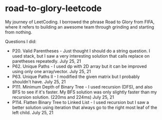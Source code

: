 # road-to-glory-leetcode
My journey of LeetCoding.
I borrowed the phrase Road to Glory from FIFA, where it refers to building an awesome team through grinding and starting from nothing. 

Questions I did:
* P20. Valid Parentheses - Just thought I should do a string question. I used stack, but I saw a very interesting solution that calls replace on paretheses repeatedly. July 25, 21
* P62. Unique Paths - I used dp with 2D array but it can be improved using only one array/vector.  July 25, 21
* P63. Unique Paths II - I modified the given matrix but I probably shouldn't have. July 25, 21
* P111. Minimum Depth of Binary Tree - I used recursion (DFS), and also BFS to see if it's faster. My BFS solution was only slightly faster than my recursion solution. (220ms and 224ms) July 25, 21
* P114. Flatten Binary Tree to Linked List - I used recursion but I saw a better solution using iteration that always go to the right most leaf of the left child. July 25, 21
